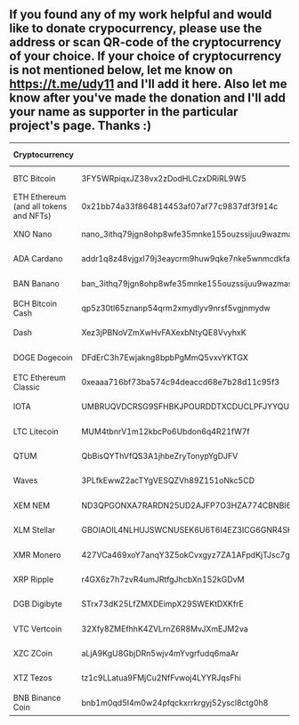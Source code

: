 ## If you found any of my work helpful and would like to donate crypocurrency, please use the address or scan QR-code of the cryptocurrency of your choice. If your choice of cryptocurrency is not mentioned below, let me know on https://t.me/udy11 and I'll add it here. Also let me know after you've made the donation and I'll add your name as supporter in the particular project's page. Thanks :)

| Cryptocurrency | Address | QR Code |
| ----------- | ----------- | ----------- |
| BTC Bitcoin | 3FY5WRpiqxJZ38vx2zDodHLCzxDRiRL9W5 | ![3FY5WRpiqxJZ38vx2zDodHLCzxDRiRL9W5](crypto_qr/btc_bitcoin.png?raw=true) |
| ETH Ethereum (and all tokens and NFTs) | 0x21bb74a33f864814453af07af77c9837df3f914c | ![0x21bb74a33f864814453af07af77c9837df3f914c](crypto_qr/eth_ethereum.png?raw=true) |
| XNO Nano | nano_3ithq79jgn8ohp8wfe35mnke155ouzssijuu9wazmasnp441zimyb3xexh18 | ![nano_3ithq79jgn8ohp8wfe35mnke155ouzssijuu9wazmasnp441zimyb3xexh18](crypto_qr/xno_nano.png?raw=true) |
| ADA Cardano | addr1q8z48vjgxl79j3eaycrm9huw9qke7nke5wnmcdkfaqg84dmy73ht7tdyymj5mgczu6nwancpsz5ju4drtz3tnl7xfl8q7005us | ![addr1q8z48vjgxl79j3eaycrm9huw9qke7nke5wnmcdkfaqg84dmy73ht7tdyymj5mgczu6nwancpsz5ju4drtz3tnl7xfl8q7005us](crypto_qr/ada_cardano.png?raw=true) |
| BAN Banano | ban_3ithq79jgn8ohp8wfe35mnke155ouzssijuu9wazmasnp441zimyb3xexh18 | ![ban_3ithq79jgn8ohp8wfe35mnke155ouzssijuu9wazmasnp441zimyb3xexh18](crypto_qr/ban_banano.png?raw=true) |
| BCH Bitcoin Cash | qp5z30tl65znanp54qrm2xmydlyv9nrsf5vgjnmydw | ![qp5z30tl65znanp54qrm2xmydlyv9nrsf5vgjnmydw](crypto_qr/bch_bitcoin-cash.png?raw=true) |
| Dash | Xez3jPBNoVZmXwHvFAXexbNtyQE8VvyhxK | ![Xez3jPBNoVZmXwHvFAXexbNtyQE8VvyhxK](crypto_qr/dash.png?raw=true) |
| DOGE Dogecoin | DFdErC3h7Ewjakng8bpbPgMmQ5vxvYKTGX | ![DFdErC3h7Ewjakng8bpbPgMmQ5vxvYKTGX](crypto_qr/doge_dogecoin.png?raw=true) |
| ETC Ethereum Classic | 0xeaaa716bf73ba574c94deaccd68e7b28d11c95f3 | ![0xeaaa716bf73ba574c94deaccd68e7b28d11c95f3](crypto_qr/etc_ethereum-classic.png?raw=true) |
| IOTA | UMBRUQVDCRSG9SFHBKJPOURDDTXCDUCLPFJYYQUBHUDAUGZKVVKMFSBMLEAXIM9RFXFADONFOMZAE9AVCSIEHXBFGB | ![UMBRUQVDCRSG9SFHBKJPOURDDTXCDUCLPFJYYQUBHUDAUGZKVVKMFSBMLEAXIM9RFXFADONFOMZAE9AVCSIEHXBFGB](crypto_qr/iota.png?raw=true) |
| LTC Litecoin | MUM4tbnrV1m12kbcPo6Ubdon6q4R21fW7f | ![MUM4tbnrV1m12kbcPo6Ubdon6q4R21fW7f](crypto_qr/ltc_litecoin.png?raw=true) |
| QTUM | QbBisQYThVfQS3A1jhbeZryTonypYgDJFV | ![QbBisQYThVfQS3A1jhbeZryTonypYgDJFV](crypto_qr/qtum.png?raw=true) |
| Waves | 3PLfkEwwZ2acTYgVESQZVh89Z151oNkc5CD | ![3PLfkEwwZ2acTYgVESQZVh89Z151oNkc5CD](crypto_qr/waves.png?raw=true) |
| XEM NEM | ND3QPGONXA7RARDN25UD2AJFP7O3HZA774CBNBI6 | ![ND3QPGONXA7RARDN25UD2AJFP7O3HZA774CBNBI6](crypto_qr/xem_nem.png?raw=true) |
| XLM Stellar | GBOIAOIL4NLHUJSWCNUSEK6U6T6I4EZ3ICG6GNR4SH4AZ2Y7QCQR3AAN | ![GBOIAOIL4NLHUJSWCNUSEK6U6T6I4EZ3ICG6GNR4SH4AZ2Y7QCQR3AAN](crypto_qr/xlm_stellar.png?raw=true) |
| XMR Monero | 427VCa469xoY7anqY3Z5okCvxgyz7ZA1AFpdKjTJsc7gdqnYqiftiwh59574cjfER9djznRjdhNJRD895cSHRvA82u1rT7s | ![427VCa469xoY7anqY3Z5okCvxgyz7ZA1AFpdKjTJsc7gdqnYqiftiwh59574cjfER9djznRjdhNJRD895cSHRvA82u1rT7s](crypto_qr/xmr_monero.png?raw=true) |
| XRP Ripple | r4GX6z7h7zvR4umJRtfgJhcbXn152kGDvM | ![r4GX6z7h7zvR4umJRtfgJhcbXn152kGDvM](crypto_qr/xrp_ripple.png?raw=true) |
| DGB Digibyte | STrx73dK25LfZMXDEimpX29SWEKtDXKfrE  | ![STrx73dK25LfZMXDEimpX29SWEKtDXKfrE ](crypto_qr/dgb_digibyte.png?raw=true) |
| VTC Vertcoin | 32Xfy8ZMEfhhK4ZVLrnZ6R8MvJXmEJM2va  | ![32Xfy8ZMEfhhK4ZVLrnZ6R8MvJXmEJM2va ](crypto_qr/vtc_vertcoin.png?raw=true) |
| XZC ZCoin | aLjA9KgU8GbjDRn5wjv4mYvgrfudq6maAr  | ![aLjA9KgU8GbjDRn5wjv4mYvgrfudq6maAr ](crypto_qr/xzc_zcoin.png?raw=true) |
| XTZ Tezos | tz1c9LLatua9FMjCu2NfFvwoj4LYYRJqsFhi | ![tz1c9LLatua9FMjCu2NfFvwoj4LYYRJqsFhi](crypto_qr/xtz_tezos.png?raw=true) |
| BNB Binance Coin | bnb1m0qd5l4m0w24pfqckxrrkrgyj52yscl8ctg0h8 | ![bnb1m0qd5l4m0w24pfqckxrrkrgyj52yscl8ctg0h8](crypto_qr/bnb_binance-coin.png?raw=true) |
